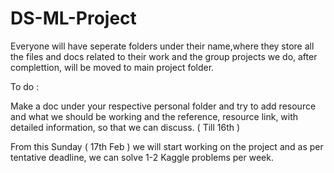 # DS-ML-Project
Everyone will have seperate folders under their name,where they store all the files and docs related to their work and the group projects we do, after complettion, will be moved to main project folder.


To do :

Make a doc under your respective personal folder and try to add resource and what we should be working and the reference, resource link, with detailed information, so that we can discuss. ( Till 16th )

From this Sunday ( 17th Feb ) we will start working on the project and as per tentative deadline, we can solve 1-2 Kaggle problems per week.
